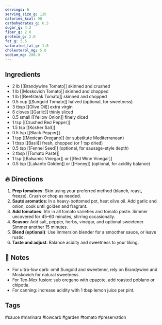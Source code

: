 ```yaml
---
servings: 6
serving_size_g: 120
calories_kcal: 90
carbohydrates_g: 6.5
sugar_g: 4.2
fiber_g: 2.0
protein_g: 2.0
fat_g: 5.5
saturated_fat_g: 1.0
cholesterol_mg: 5.0
sodium_mg: 280.0
---
```


## Ingredients
- 2 lb [[Brandywine Tomato]] skinned and crushed  
- 1 lb [[Moskovich Tomato]] skinned and chopped  
- 1 lb [[Beefsteak Tomato]] skinned and chopped  
- 0.5 cup [[Sungold Tomato]] halved (optional, for sweetness)  
- 3 tbsp [[Olive Oil]] extra virgin  
- 6 cloves [[Garlic]] thinly sliced  
- 0.5 small [[Yellow Onion]] finely diced  
- 1 tsp [[Crushed Red Pepper]]  
- 1.5 tsp [[Kosher Salt]]
- 0.5 tsp [[Black Pepper]]
- 1 tsp [[Mexican Oregano]] (or substitute Mediterranean)  
- 1 tbsp [[Basil]] fresh, chopped (or 1 tsp dried)  
- 0.5 tsp [[Fennel Seed]] (optional, for sausage-style depth)  
- 2 tbsp [[Tomato Paste]]  
- 1 tsp [[Balsamic Vinegar]] or [[Red Wine Vinegar]]  
- 0.5 tsp [[Lakanto Golden]] or [[Honey]] (optional, for acidity balance)

## 🔥 Directions
1. **Prep tomatoes**: Skin using your preferred method (blanch, roast, freeze). Crush or chop as needed.
2. **Sauté aromatics**: In a heavy-bottomed pot, heat olive oil. Add garlic and onion, cook until golden and fragrant.
3. **Add tomatoes**: Stir in all tomato varieties and tomato paste. Simmer uncovered for 45–60 minutes, stirring occasionally.
4. **Season**: Add salt, pepper, herbs, vinegar, and optional sweetener. Simmer another 15 minutes.
5. **Blend (optional)**: Use immersion blender for a smoother sauce, or leave rustic.
6. **Taste and adjust**: Balance acidity and sweetness to your liking.

## 🧠 Notes
- For ultra-low carb: omit Sungold and sweetener, rely on Brandywine and Moskovich for natural sweetness.
- For Tex-Mex fusion: sub oregano with epazote, add roasted poblano or chipotle.
- For canning: increase acidity with 1 tbsp lemon juice per pint.

## Tags
#sauce #marinara #lowcarb #garden #tomato #preservation